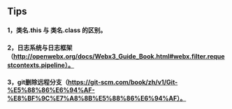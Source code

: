 ## Tips
#### 1，类名.this 与 类名.class 的区别。
#### 2，日志系统与日志框架（http://openwebx.org/docs/Webx3_Guide_Book.html#webx.filter.requestcontexts.pipeline）。
#### 3，git删除远程分支（https://git-scm.com/book/zh/v1/Git-%E5%88%86%E6%94%AF-%E8%BF%9C%E7%A8%8B%E5%88%86%E6%94%AF）。
